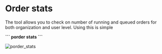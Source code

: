 # Order stats

The tool allows you to check on number of running and queued orders for both organization and user level. Using this is simple

<b>
```
porder stats
```
</b>

![porder_stats](https://user-images.githubusercontent.com/6677629/69518240-0e849d00-0f25-11ea-8be2-3cc8a03406ef.gif)
